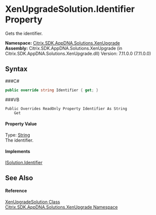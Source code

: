 # XenUpgradeSolution.Identifier Property 
 

Gets the identifier.

**Namespace:**&nbsp;<a href="N_Citrix_SDK_AppDNA_Solutions_XenUpgrade">Citrix.SDK.AppDNA.Solutions.XenUpgrade</a><br />**Assembly:**&nbsp;Citrix.SDK.AppDNA.Solutions.XenUpgrade (in Citrix.SDK.AppDNA.Solutions.XenUpgrade.dll) Version: 7.11.0.0 (7.11.0.0)

## Syntax

###C#
```csharp
public override string Identifier { get; }
```

###VB
```vbnet
Public Overrides ReadOnly Property Identifier As String
	Get
```


#### Property Value
Type: <a href="http://msdn2.microsoft.com/en-us/library/s1wwdcbf" target="_blank">String</a><br />The identifier.

#### Implements
<a href="P_Citrix_SDK_AppDNA_Interfaces_ISolution_Identifier">ISolution.Identifier</a><br />

## See Also


#### Reference
<a href="T_Citrix_SDK_AppDNA_Solutions_XenUpgrade_XenUpgradeSolution">XenUpgradeSolution Class</a><br /><a href="N_Citrix_SDK_AppDNA_Solutions_XenUpgrade">Citrix.SDK.AppDNA.Solutions.XenUpgrade Namespace</a><br />